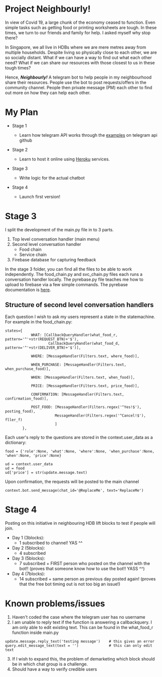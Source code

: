 # Project Neighbourly!
In view of Covid 19, a large chunk of the economy ceased to function. Even simple tasks such as getting food or printing worksheets are tough. In these times, we turn to our friends and family for help. I asked myself why stop there? 

In Singapore, we all live in HDBs where we are mere metres away from multiple households. Despite living so physically close to each other, we are so socially distant. What if we can have a way to find out what each other need? What if we can share our resources with those closest to us in these tough times?

Hence, ***Neighbourly!*** A telegram bot to help people in my neighbourhood share their resources. People use the bot to post requests/offers in the community channel. People then private message (PM) each other to find out more on how they can help each other.


# My Plan
- Stage 1
    - Learn how telegram API works through the [examples](https://github.com/python-telegram-bot/python-telegram-bot/tree/master/examples) on telegram api github

- Stage 2
    - Learn to host it online using [Heroku](https://towardsdatascience.com/how-to-deploy-a-telegram-bot-using-heroku-for-free-9436f89575d2) services.

- Stage 3
    - Write logic for the actual chatbot
    
- Stage 4
    - Launch first version!

# Stage 3
I split the development of the main.py file in to 3 parts.

1. Top level conversation handler (main menu)
2. Second level conversation handler
    - Food chain
    - Service chain
3. Firebase database for capturing feedback

In the stage 3 folder, you can find all the files to be able to work independently. The food_chain.py and svc_chain.py files each runs a conversation handler locally. The pyrebase.py file teaches me how to upload to firebase via a few simple commands. The pyrebase documentation is [here](https://github.com/thisbejim/Pyrebase).

## Structure of second level conversation handlers
Each question I wish to ask my users represent a state in the statemachine. For example in the food_chain.py:
```
states={
            WHAT: [CallbackQueryHandler(what_food_r, pattern='^'+str(REQUEST_BTN)+'$'),
                    CallbackQueryHandler(what_food_d, pattern='^'+str(DELIVER_BTN)+'$')],
            
            WHERE: [MessageHandler(Filters.text, where_food)],
            
            WHEN_PURCHASE: [MessageHandler(Filters.text, when_purchase_food)],
            
            WHEN: [MessageHandler(Filters.text, when_food)],
            
            PRICE: [MessageHandler(Filters.text, price_food)],
            
            CONFIRMATION: [MessageHandler(Filters.text, confirmation_food)],
            
            POST_FOOD: [MessageHandler(Filters.regex('^Yes!$'), posting_food),
                       MessageHandler(Filters.regex('^Cancel!$'), fller_f)
                       ]
        },
```
Each user's reply to the questions are stored in the context.user_data as a dictionary:
```
food = {'role':None, 'what':None, 'where':None, 'when_purchase':None, 'when':None, 'price':None}

ud = context.user_data
ud = food
ud['price'] = str(update.message.text)
```
Upon confirmation, the requests will be posted to the main channel
```
context.bot.send_message(chat_id='@ReplaceMe', text='ReplaceMe')
```

# Stage 4
Posting on this initiative in neighbouring HDB lift blocks to test if people will join.
- Day 1 (3blocks): 
    - 1 subscribed to channel! YAS ^^
- Day 2 (5blocks):
    - 4 subscribed
- Day 3 (5blocks):
    - 7 subscribed + FIRST person who posted on the channel with the bot!! (proves that someone know how to use the bot!! YASS ^^)
- Day 4 (7blocks):
    - 14 subscribed + same person as previous day posted again! (proves that the free bot timing out is not too big an issue!)

# Known problems/issues
1. Haven't coded the case where the telegram user has no username
2. I am unable to reply text if the function is answering a callbackquery. I am only able to edit existing text. This can be found in the what_food_r function inside main.py
```
update.message.reply_text('testing message')    # this gives an error
query.edit_message_text(text = '')              # this can only edit text
```
3. If I wish to expand this, the problem of demarketing which block should be in which chat group is a challenge.
4. Should have a way to verify credible users 